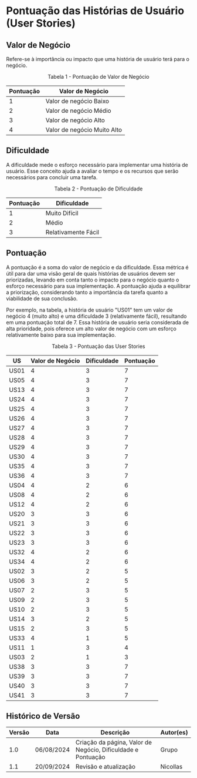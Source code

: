 # Pontuação das Histórias de Usuário (User Stories)


## Valor de Negócio

Refere-se à importância ou impacto que uma história de usuário terá para o negócio.

<center>

Tabela 1 - Pontuação de Valor de Negócio


| Pontuação |             Valor de Negócio              |
|--|--                         |
|1 |Valor de negócio Baixo     |
|2 |Valor de negócio Médio     |
|3 |Valor de negócio Alto      |
|4 |Valor de negócio Muito Alto|

</center>


## Dificuldade

A dificuldade mede o esforço necessário para implementar uma história de usuário. Esse conceito ajuda a avaliar o tempo e os recursos que serão necessários para concluir uma tarefa.

<center>

Tabela 2 - Pontuação de Dificuldade

| Pontuação  |           Dificuldade         |
|--|--                  |
|1 |Muito Difícil       |
|2 |Médio               |
|3 |Relativamente Fácil |

</center>


## Pontuação

A pontuação é a soma do valor de negócio e da dificuldade. Essa métrica é útil para dar uma visão geral de quais histórias de usuários devem ser priorizadas, levando em conta tanto o impacto para o negócio quanto o esforço necessário para sua implementação. A pontuação ajuda a equilibrar a priorização, considerando tanto a importância da tarefa quanto a viabilidade de sua conclusão.

Por exemplo, na tabela, a história de usuário "US01" tem um valor de negócio 4 (muito alto) e uma dificuldade 3 (relativamente fácil), resultando em uma pontuação total de 7. Essa história de usuário seria considerada de alta prioridade, pois oferece um alto valor de negócio com um esforço relativamente baixo para sua implementação.

<center>

Tabela 3 - Pontuação das User Stories


|  US   | Valor de Negócio | Dificuldade | Pontuação |
|-    |-                 |-            |-          |
|US01 | 4                | 3           | 7         |
|US05 | 4                | 3           | 7         |
|US13 | 4                | 3           | 7         |
|US24 | 4                | 3           | 7         |
|US25 | 4                | 3           | 7         |
|US26 | 4                | 3           | 7         |
|US27 | 4                | 3           | 7         |
|US28 | 4                | 3           | 7         |
|US29 | 4                | 3           | 7         |
|US30 | 4                | 3           | 7         |
|US35 | 4                | 3           | 7         |
|US36 | 4                | 3           | 7         |
|US04 | 4                | 2           | 6         |
|US08 | 4                | 2           | 6         |
|US12 | 4                | 2           | 6         |
|US20 | 3                | 3           | 6         |
|US21 | 3                | 3           | 6         |
|US22 | 3                | 3           | 6         |
|US23 | 3                | 3           | 6         |
|US32 | 4                | 2           | 6         |
|US34 | 4                | 2           | 6         |
|US02 | 3                | 2           | 5         |
|US06 | 3                | 2           | 5         |
|US07 | 2                | 3           | 5         |
|US09 | 2                | 3           | 5         |
|US10 | 2                | 3           | 5         |
|US14 | 3                | 2           | 5         |
|US15 | 2                | 3           | 5         |
|US33 | 4                | 1           | 5         |
|US11 | 1                | 3           | 4         |
|US03 | 2                | 1           | 3         |
|US38 | 3                | 3           | 7         |
|US39 | 3                | 3           | 7         |
|US40 | 3                | 3           | 7         |
|US41 | 3                | 3           | 7        |

</center>

## Histórico de Versão

| Versão | Data       | Descrição                                                         | Autor(es)       |
|--------|------------|-------------------------------------------------------------------|-----------------|
| 1.0    | 06/08/2024 | Criação da página, Valor de Negócio, Dificuldade e Pontuação |Grupo   |
| 1.1    | 20/09/2024 | Revisão e atualização |Nicollas   |
